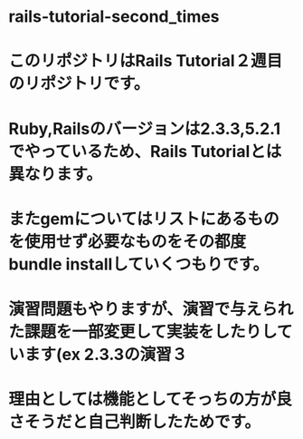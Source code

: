 # rails-tutorial-second_times
# このリポジトリはRails Tutorial２週目のリポジトリです。
# Ruby,Railsのバージョンは2.3.3,5.2.1でやっているため、Rails Tutorialとは異なります。
# またgemについてはリストにあるものを使用せず必要なものをその都度bundle installしていくつもりです。
# 演習問題もやりますが、演習で与えられた課題を一部変更して実装をしたりしています(ex 2.3.3の演習３
# 理由としては機能としてそっちの方が良さそうだと自己判断したためです。
